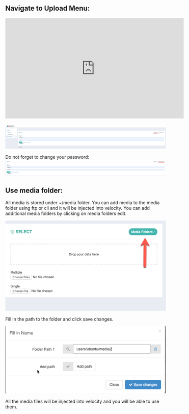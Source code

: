 ## Navigate to Upload Menu:

<iframe width="560" height="315" src="https://www.youtube.com/embed/Q3vcLwGLvdo" frameborder="0" allow="accelerometer; autoplay; encrypted-media; gyroscope; picture-in-picture" allowfullscreen></iframe>

![Image](assets/2019-08-10_13-41-33.png)

Do not forget to change your password:
![Image](assets/2019-08-10_13-47-57_02.png)


## Use media folder:

All media is stored under ~/media folder. You can add media to the media folder using ftp or cli and it will be injected into velocity.
You can add additional media folders by clicking on media folders edit.

![Image](assets/2019-09-01_09-39-53.png)

Fill in the path to the folder and click save changes.

![Image](assets/2019-09-01_09-42-04.png)

All the media files will be injected into velocity and you will be able to use them.